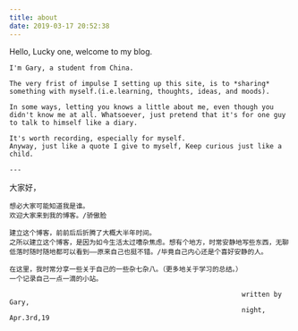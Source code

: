 ```yaml
---
title: about
date: 2019-03-17 20:52:38
---
```


Hello, Lucky one,
    welcome to my blog. 
    
    I'm Gary, a student from China.
    
    The very frist of impulse I setting up this site, is to *sharing* something with myself.(i.e.learning, thoughts, ideas, and moods).

    In some ways, letting you knows a little about me, even though you didn't know me at all. Whatsoever, just pretend that it's for one guy to talk to himself like a diary.

    It's worth recording, especially for myself.
    Anyway, just like a quote I give to myself, Keep curious just like a child.
    
    ---


大家好，
    
    想必大家可能知道我是谁。
    欢迎大家来到我的博客。/骄傲脸 

    建立这个博客，前前后后折腾了大概大半年时间。
    之所以建立这个博客，是因为如今生活太过嘈杂焦虑。想有个地方，时常安静地写些东西，无聊低落时随时随地都可以看到——原来自己也挺不错。/毕竟自己内心还是个喜好安静的人。

    在这里，我时常分享一些关于自己的一些杂七杂八。（更多地关于学习的总结。）
    一个记录自己一点一滴的小站。

                                                              written by Gary,
                                                              night, Apr.3rd,19

